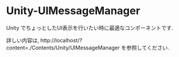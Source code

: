 # Unity-UIMessageManager
Unity でちょっとしたUI表示を行いたい時に最適なコンポーネントです.


詳しい内容は, http://localhost/?content=./Contents/Unity/UIMessageManager を参照してください.
